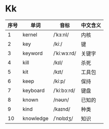 # Kk

| 序号 | 单词        | 音标          | 中文含义 |
|----|-----------|-------------|------|
| 1  | kernel    | /ˈkɜːnl/    | 内核   |
| 2  | key       | /kiː/       | 键    |
| 3  | keyword   | /ˈkiːwɜːrd/ | 关键字  |
| 4  | kill      | /kɪl/       | 杀死   |
| 5  | kit       | /kɪt/       | 工具包  |
| 6  | keep      | /kiːp/      | 保持   |
| 7  | keyboard  | /ˈkiːbɔːrd/ | 键盘   |
| 8  | known     | /nəʊn/      | 已知的  |
| 9  | kind      | /kaɪnd/     | 种类   |
| 10 | knowledge | /ˈnɒlɪdʒ/   | 知识   |
